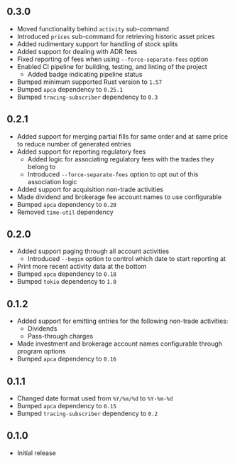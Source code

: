 0.3.0
-----
- Moved functionality behind `activity` sub-command
- Introduced `prices` sub-command for retrieving historic asset prices
- Added rudimentary support for handling of stock splits
- Added support for dealing with ADR fees
- Fixed reporting of fees when using `--force-separate-fees` option
- Enabled CI pipeline for building, testing, and linting of the project
  - Added badge indicating pipeline status
- Bumped minimum supported Rust version to `1.57`
- Bumped `apca` dependency to `0.25.1`
- Bumped `tracing-subscriber` dependency to `0.3`


0.2.1
-----
- Added support for merging partial fills for same order and at same
  price to reduce number of generated entries
- Added support for reporting regulatory fees
  - Added logic for associating regulatory fees with the trades they
    belong to
  - Introduced `--force-separate-fees` option to opt out of this
    association logic
- Added support for acquisition non-trade activities
- Made dividend and brokerage fee account names to use configurable
- Bumped `apca` dependency to `0.20`
- Removed `time-util` dependency


0.2.0
-----
- Added support paging through all account activities
  - Introduced `--begin` option to control which date to start reporting
    at
- Print more recent activity data at the bottom
- Bumped `apca` dependency to `0.18`
- Bumped `tokio` dependency to `1.0`


0.1.2
-----
- Added support for emitting entries for the following non-trade
  activities:
  - Dividends
  - Pass-through charges
- Made investment and brokerage account names configurable through
  program options
- Bumped `apca` dependency to `0.16`


0.1.1
-----
- Changed date format used from `%Y/%m/%d` to `%Y-%m-%d`
- Bumped `apca` dependency to `0.15`
- Bumped `tracing-subscriber` dependency to `0.2`


0.1.0
-----
- Initial release
